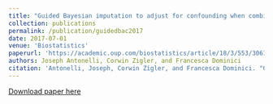 ```yaml
---
title: "Guided Bayesian imputation to adjust for confounding when combining heterogeneous data sources in comparative effectiveness research."
collection: publications
permalink: /publication/guidedbac2017
date: 2017-07-01
venue: 'Biostatistics'
paperurl: 'https://academic.oup.com/biostatistics/article/18/3/553/3061319'
authors: Joseph Antonelli, Corwin Zigler, and Francesca Dominici
citation: 'Antonelli, Joseph, Corwin Zigler, and Francesca Dominici. "Guided Bayesian imputation to adjust for confounding when combining heterogeneous data sources in comparative effectiveness research." Biostatistics 18.3 (2017): 553-568.'
---
```


[Download paper here](https://jantonelli111.github.io/files/2017-Biostat-GBAC.pdf)

